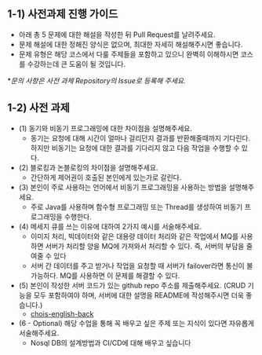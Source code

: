 ## 1-1) 사전과제 진행 가이드

- 아래 총 5 문제에 대한 해설을 작성한 뒤 Pull Request를 날려주세요.
- 문제 해설에 대한 정해진 양식은 없으며, 최대한 자세히 해설해주시면 좋습니다.
- 문제 유형은 해당 코스에서 다룰 주제들을 포함하고 있으니 완벽히 이해하시면 코스를 수강하는데 큰 도움이 될 것입니다.

**문의 사항은 사전 과제 Repository의 Issue로 등록해 주세요.*
  


## 1-2) 사전 과제

- (1) 동기와 비동기 프로그래밍에 대한 차이점을 설명해주세요.   
  * 동기는 요청에 대해 시간이 얼마나 걸리던지 결과를 반환해줄때까지 기다린다. 하지만 비동기는 요청에 대한 결과를 기다리지 않고 다음 작업을 수행할 수 있다.
- (2) 블로킹과 논블로킹의 차이점을 설명해주세요.   
  * 간단하게 제어권이 호출된 본인에게 있는가로 갈린다.
- (3) 본인이 주로 사용하는 언어에서 비동기 프로그래밍을 사용하는 방법을 설명해주세요.   
  * 주로 Java를 사용하며 함수형 프로그래밍 또는 Thread를 생성하여 비동기 프로그래밍을 수행한다.
- (4) 메세지 큐를 쓰는 이유에 대하여 2가지 예시를 서술해주세요.   
  * 이미지 처리, 빅데이터와 같은 대용량 데이터 처리와 같은 작업에서 MQ를 사용하면 서버가 처리할 양을 MQ에 가져와서 처리할 수 있다. 즉, 서버의 부담을 줄여줄 수 있다
  * 서버 간 데이터를 주고 받거나 작업을 요청할 때 서버가 failover라면 통신이 불가능하다. MQ를 사용하면 이 문제를 해결할 수 있다. 
- (5) 본인이 작성한 서버 코드가 있는 github repo 주소를 제출해주세요. (CRUD 기능을 모두 포함하여야 하며, 서버에 대한 설명을 README에 작성해주시면 더욱 좋습니다.)    
  * [chois-english-back](https://github.com/bodyMist/chois-english-back)
- (6 - Optional) 해당 수업을 통해 꼭 배우고 싶은 주제 또는 지식이 있다면 자유롭게 서술해주세요.
  * Nosql DB의 설계방법과 CI/CD에 대해 배우고 싶습니다
